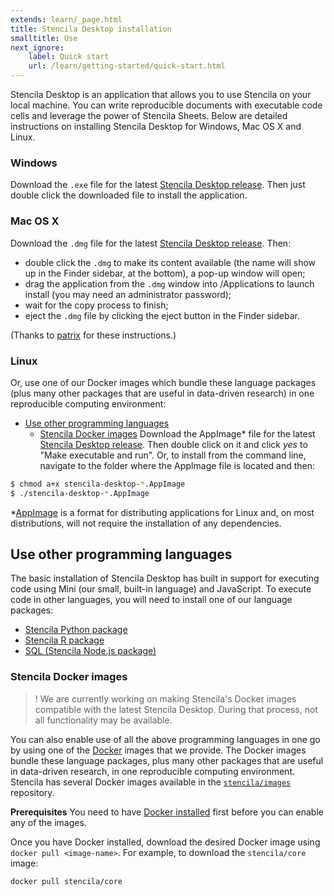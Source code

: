 ```yaml
---
extends: learn/_page.html
title: Stencila Desktop installation
smalltitle: Use
next_ignore:
    label: Quick start
    url: /learn/getting-started/quick-start.html
---
```


Stencila Desktop is an application that allows you to use Stencila on your local machine. You can write reproducible documents with executable
code cells and leverage the power of Stencila Sheets. Below are detailed instructions on installing Stencila Desktop for Windows, Mac OS X and Linux.

### Windows

Download the `.exe` file for the latest [Stencila Desktop release]( https://github.com/stencila/desktop/releases). Then just double click the downloaded file to install the application.

### Mac OS X

Download the `.dmg` file for the latest [Stencila Desktop release]( https://github.com/stencila/desktop/releases). Then:
 - double click the `.dmg` to make its content available (the name will show up in the Finder sidebar, at the bottom), a pop-up window will open;
 - drag the application from the `.dmg` window into /Applications to launch install (you may need an administrator password);
 - wait for the copy process to finish;
 - eject the `.dmg` file by clicking the eject button in the Finder sidebar.

(Thanks to [patrix](https://apple.stackexchange.com/a/64848) for these instructions.)

### Linux

Or, use one of our Docker images which bundle these language packages (plus many other packages that are useful in data-driven research) in one reproducible computing environment:

- [Use other programming languages](#use-other-programming-languages)
  - [Stencila Docker images](#stencila-docker-images)
Download the AppImage\* file for the latest [Stencila Desktop release]( https://github.com/stencila/desktop/releases). Then double click on it and click *yes* to "Make executable and run". Or, to install from the command line, navigate to the folder where the AppImage file is located and then:

```bash
$ chmod a+x stencila-desktop-*.AppImage
$ ./stencila-desktop-*.AppImage
```
\*[AppImage](http://appimage.org/) is a format for distributing applications for Linux and, on most distributions, will not require the installation of any dependencies.


## Use other programming languages

The basic installation of Stencila Desktop  has built in support for executing code using Mini (our small, built-in language) and JavaScript. To execute code in other languages, you will need to install one of our language packages:

- [Stencila Python package](/learn/languages/python.html)
- [Stencila R package](/learn/languages/r.html)
- [SQL (Stencila Node.js package)](/learn/languages/sql.html)


### Stencila Docker images

>! We are currently working on making Stencila's Docker images compatible with the latest Stencila Desktop. During that process, not all functionality may be available.

You can also enable use of all the above programming languages in one go by using one of the [Docker](https://www.docker.com/) images that we provide.
 The Docker images bundle these language packages, plus many other packages that are useful in data-driven research, in one reproducible computing environment.
 Stencila has several Docker images available in the [`stencila/images`](https://github.com/stencila/images) repository.

 **Prerequisites** You need to have [Docker installed](https://docs.docker.com/install/) first before you can enable any of the images.

Once you have Docker installed, download the desired Docker image using `docker pull <image-name>`. For example, to download the `stencila/core` image:

```bash
docker pull stencila/core
```
